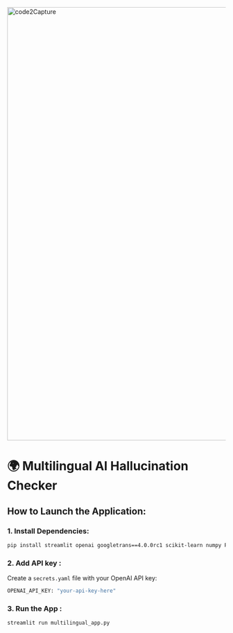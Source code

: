 
<img width="1000" alt="code2Capture" src="https://github.com/user-attachments/assets/0f694b6c-4d3f-4f0c-bd40-051951e4bc2f" />

# 🌍 Multilingual AI Hallucination Checker

## How to Launch the Application:

### 1. Install Dependencies:
```bash
pip install streamlit openai googletrans==4.0.0rc1 scikit-learn numpy PyYAML
```
### 2. Add API key :
Create a `secrets.yaml` file with your OpenAI API key:

```bash
OPENAI_API_KEY: "your-api-key-here"
```
### 3. Run the App :

```bash
streamlit run multilingual_app.py
```
